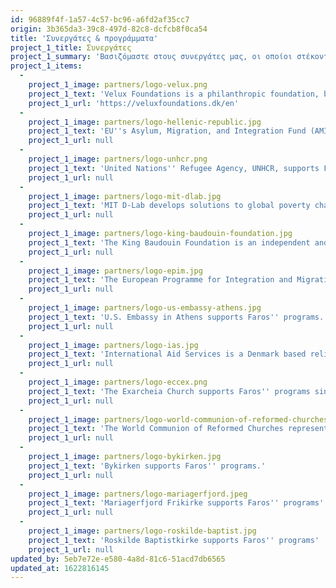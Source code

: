 ```yaml
---
id: 96889f4f-1a57-4c57-bc96-a6fd2af35cc7
origin: 3b365da3-39c8-497d-82c8-dcfcb8f0ca54
title: 'Συνεργάτες & προγράμματα'
project_1_title: Συνεργάτες
project_1_summary: 'Βασιζόμαστε στους συνεργάτες μας, οι οποίοι στέκονται πάντα δίπλα μας. Είναι εξέχοντα μέλη της τοπικής κοινότητας της Αθήνας, κοινωφελή ιδρύματα και ανεξάρτητοι υποστηρικτές της αποστολής μας, που συμμετέχουν στις εκδηλώσεις μας αλλά και στην ανάπτυξη προγραμμάτων.'
project_1_items:
  -
    project_1_image: partners/logo-velux.png
    project_1_text: 'Velux Foundations is a philanthropic foundation, based in Denmark that supports the Horizon Center.'
    project_1_url: 'https://veluxfoundations.dk/en'
  -
    project_1_image: partners/logo-hellenic-republic.jpg
    project_1_text: 'EU''s Asylum, Migration, and Integration Fund (AMIF) for the period 2014-20 is supporting Faros'' Shelter.'
    project_1_url: null
  -
    project_1_image: partners/logo-unhcr.png
    project_1_text: 'United Nations'' Refugee Agency, UNHCR, supports Faros'' Horizon Center and its educational programs.'
    project_1_url: null
  -
    project_1_image: partners/logo-mit-dlab.jpg
    project_1_text: 'MIT D-Lab develops solutions to global poverty challenges. It''s Faros'' partner at Horizon Center''s educational programs.'
    project_1_url: null
  -
    project_1_image: partners/logo-king-baudouin-foundation.jpg
    project_1_text: 'The King Baudouin Foundation is an independent and pluralistic foundation that supports Faros'' Horizon and Drop-in Center.'
    project_1_url: null
  -
    project_1_image: partners/logo-epim.jpg
    project_1_text: 'The European Programme for Integration and Migration is an initiative of 25 private foundations that supports Faros'' Horizon and Drop-in Center.'
    project_1_url: null
  -
    project_1_image: partners/logo-us-embassy-athens.jpg
    project_1_text: 'U.S. Embassy in Athens supports Faros'' programs.'
    project_1_url: null
  -
    project_1_image: partners/logo-ias.jpg
    project_1_text: 'International Aid Services is a Denmark based relief and development organization that supports Faros'' programs'
    project_1_url: null
  -
    project_1_image: partners/logo-eccex.png
    project_1_text: 'The Exarcheia Church supports Faros'' programs since its establishment in 2014'
    project_1_url: null
  -
    project_1_image: partners/logo-world-communion-of-reformed-churches.jpg
    project_1_text: 'The World Communion of Reformed Churches represents 100 million Christians worldwide. It supports Faros'' Drop-in Center.'
    project_1_url: null
  -
    project_1_image: partners/logo-bykirken.jpg
    project_1_text: 'Bykirken supports Faros'' programs.'
    project_1_url: null
  -
    project_1_image: partners/logo-mariagerfjord.jpeg
    project_1_text: 'Mariagerfjord Frikirke supports Faros'' programs'
    project_1_url: null
  -
    project_1_image: partners/logo-roskilde-baptist.jpg
    project_1_text: 'Roskilde Baptistkirke supports Faros'' programs'
    project_1_url: null
updated_by: 5eb7e72e-e580-4a8d-81c6-51acd7db6565
updated_at: 1622816145
---
```

